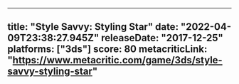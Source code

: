 
---
title: "Style Savvy: Styling Star"
date: "2022-04-09T23:38:27.945Z"
releaseDate: "2017-12-25"
platforms: ["3ds"]
score: 80
metacriticLink: "https://www.metacritic.com/game/3ds/style-savvy-styling-star"
---
